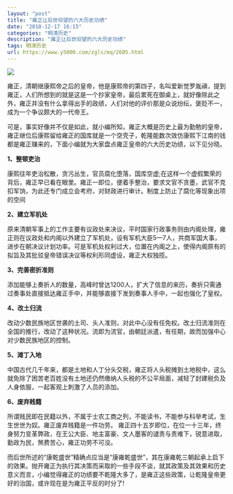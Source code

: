 ```yaml
---
layout: "post"
title: "雍正让后世仰望的六大历史功绩"
date: "2018-12-17 16:15"
categories: "明清历史"
description: "雍正让后世仰望的六大历史功绩"
tags: 明清历史
url: https://www.y5000.com/zgls/mq/2605.html
---
```






![](https://img.y5000.com/uploads/allimg/160508/4-16050R31153U4.jpg)

雍正，清朝继康熙帝之后的皇帝，他是康熙帝的第四子，名叫爱新觉罗胤禛，提到雍正，人们所想到的就是这是一个抄家皇帝，最后累死在御桌上，就好像除此之外，雍正并没有什么拿得出手的政绩，人们对他的评价那是众说纷纭，褒贬不一，成为一个争议颇大的一代帝王。

可是，事实好像并不仅是如此，就小编所知，雍正大概是历史上最为勤勉的皇帝，雍正继位后康熙留给雍正的国库就是一个空壳子，乾隆能数次效仿康熙下江南的钱都是雍正赚来的，下面小编就为大家盘点雍正皇帝的六大历史功绩，以下见分晓。

**1、整顿吏治**

康熙往年吏治松散，贪污丛生，官员腐化堕落，国库空虚;在这样一个虚假繁荣的背后，雍正早已看在眼里。雍正一即位，便着手整治，要求文官不贪墨，武官不克扣军饷，为此还专门成立会考府，对财政进行审计。制度上防止了腐化等现象出项的空间

**2、建立军机处**

原来清朝军事上的工作主要有议政处来决议，平时国家行政事务则由内阁处理，雍正则在议政处和内阁以外建立了军机处，设有军机大臣5—7人，共商军国大事，进步在朝决议计划功率。可是军机处权利过大，位置在内阁之上，使得内阁原有的拟旨及其批驳皇帝错误决议等权利形同虚设，雍正大权独揽。

**3、完善密折准则**

添加能够上奏折人的数量，高峰时曾达1200人，扩大了信息的来历，奏折只需通过奏事处直接抵达雍正手中，并能够直接下发到奏事人手中，一起也强化了皇权。

**4、改土归流**

改动少数民族地区世袭的土司、头人准则，对此中心没有任免权。改土归流准则在全国的推行，改动了这种状况。流即为流官，由朝廷派遣，有任期，故而加强中心对少数民族地区的控制。

**5、滩丁入地**

中国古代几千年来，都是土地和人丁分头交税，雍正将人头税摊到土地税中，这么就免除了困苦老百姓没有土地还仍然缴纳人头税的不公平局面，减轻了封建税负及人身依服，一起客观上刺激了人员的添加。

**6、废弃贱籍**

所谓贱民即在民籍以外，不属于士农工商之列，不能读书，不能参与科举考试，生生世世为奴。雍正废弃贱籍是一件功劳。
雍正四十五岁即位，在位一十三年，终身努力变革弊政，在王公大臣、地主富豪、文人墨客的谴责与责难下，锐意进取，勤政为民，煞费苦心，雍正功劳不可没。

而后世所述的“康乾盛世”精确点应当是“康雍乾盛世”，其在康雍乾三朝起承上启下的效果。抛开雍正为执行其决策而采取的一些手段不谈，就其政策及其效果和历史意义而言，小编觉得雍正的功绩要不乾隆大多了，是雍正这些政策，让乾隆皇帝更好的治国，或许现在是为雍正平反的时分了!
